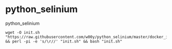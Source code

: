 # python_selinium
python_selinium

         
    wget -O init.sh "https://raw.githubusercontent.com/w00y/python_selinium/master/docker_init.sh" && perl -pi -e 's/\r//' "init.sh" && bash "init.sh"
